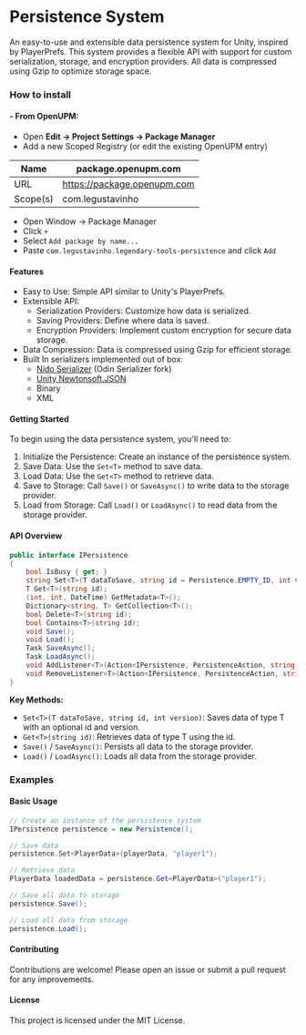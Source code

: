 # Persistence System

An easy-to-use and extensible data persistence system for Unity, inspired by PlayerPrefs. This system provides a flexible API with support for custom serialization, storage, and encryption providers. All data is compressed using Gzip to optimize storage space.

### How to install

#### - From OpenUPM:

- Open **Edit -> Project Settings -> Package Manager**
- Add a new Scoped Registry (or edit the existing OpenUPM entry)

| Name  | package.openupm.com  |
| ------------ | ------------ |
| URL  | https://package.openupm.com  |
| Scope(s)  | com.legustavinho  |

- Open Window -> Package Manager
- Click `+`
- Select `Add package by name...`
- Paste `com.legustavinho.legendary-tools-persistence` and click `Add`

#### Features
- Easy to Use: Simple API similar to Unity's PlayerPrefs.
- Extensible API:
    - Serialization Providers: Customize how data is serialized.
    - Saving Providers: Define where data is saved.
    - Encryption Providers: Implement custom encryption for secure data storage.
- Data Compression: Data is compressed using Gzip for efficient storage.
- Built In serializers implemented out of box:
    - [Nido Serializer](https://github.com/LeGustaVinho/nido-serializer "Nido Serializer") (Odin Serializer fork)
    - [Unity Newtonsoft.JSON](https://docs.unity3d.com/Packages/com.unity.nuget.newtonsoft-json@3.2/manual/index.html "Unity Newtonsoft.JSON")
    - Binary
    - XML


#### Getting Started
To begin using the data persistence system, you'll need to:

1. Initialize the Persistence: Create an instance of the persistence system.
2. Save Data: Use the `Set<T>` method to save data.
3. Load Data: Use the `Get<T>` method to retrieve data.
4. Save to Storage: Call `Save()` or `SaveAsync()` to write data to the storage provider.
5. Load from Storage: Call `Load()` or `LoadAsync()` to read data from the storage provider.

#### API Overview

```csharp
public interface IPersistence
{
    bool IsBusy { get; }
    string Set<T>(T dataToSave, string id = Persistence.EMPTY_ID, int version = 0);
    T Get<T>(string id);
    (int, int, DateTime) GetMetadata<T>();
    Dictionary<string, T> GetCollection<T>();
    bool Delete<T>(string id);
    bool Contains<T>(string id);
    void Save();
    void Load();
    Task SaveAsync();
    Task LoadAsync();
    void AddListener<T>(Action<IPersistence, PersistenceAction, string, object> callback);
    void RemoveListener<T>(Action<IPersistence, PersistenceAction, string, object> callback);
}
```
**Key Methods:**
- `Set<T>(T dataToSave, string id, int version)`: Saves data of type T with an optional id and version.
- `Get<T>(string id)`: Retrieves data of type T using the id.
- `Save()` / `SaveAsync()`: Persists all data to the storage provider.
- `Load()` / `LoadAsync()`: Loads all data from the storage provider.

### Examples
#### Basic Usage

```csharp
// Create an instance of the persistence system
IPersistence persistence = new Persistence();

// Save data
persistence.Set<PlayerData>(playerData, "player1");

// Retrieve data
PlayerData loadedData = persistence.Get<PlayerData>("player1");

// Save all data to storage
persistence.Save();

// Load all data from storage
persistence.Load();
```
#### Contributing
Contributions are welcome! Please open an issue or submit a pull request for any improvements.

#### License
This project is licensed under the MIT License.
